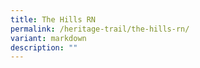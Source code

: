 ```yaml
---
title: The Hills RN
permalink: /heritage-trail/the-hills-rn/
variant: markdown
description: ""
---
```

